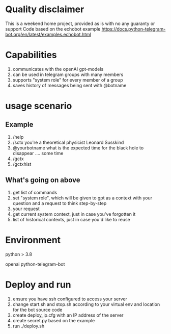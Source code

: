 # Quality disclaimer
This is a weekend home project, provided as is with no any guaranty or support
Code based on the echobot example 
https://docs.python-telegram-bot.org/en/latest/examples.echobot.html

# Capabilities
  1. communicates with the openAI gpt-models
  2. can be used in telegram groups with many members
  3. supports  "system role" for every member of a group
  4. saves history of messages being sent with @botname

# usage scenario
## Example
  1. /help
  2. /sctx you're a theoretical physicist Leonard Susskind
  3. @yourbotname what is the expected time for the black hole to disappear
  .... some time
  4. /gctx
  5. /gctxhist
## What's going on above
  1. get list of commands
  2. set "system role", which will be given to gpt as a context with your question and a request to think step-by-step
  3. your request
  4. get current system context, just in case you've forgotten it
  5. list of historical contexts, just in case you'd like to reuse


# Environment 
  python > 3.8
  
  openai
  python-telegram-bot

# Deploy and run
  1. ensure you have ssh configured to access your server
  2. change start.sh and stop.sh according to your virtual env and location for the bot source code
  3. create deploy_ip.cfg with an IP address of the server
  4. create secret.py based on the example
  5. run ./deploy.sh